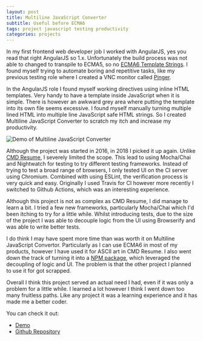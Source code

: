 ```yaml
---
layout: post
title: Multiline JavaScript Converter
subtitle: Useful before ECMA6
tags: project javascript testing productivity
categories: projects
---
```



In my first frontend web developer job I worked with AngularJS, yes you read that right AngularJS so 1.x. Unfortunately the build process was not able to changed to transpile to ECMA5, so no [ECMA6 Template Strings](https://developer.mozilla.org/en-US/docs/Web/JavaScript/Reference/Template_literals). I found myself trying to automate boring and repetitive tasks, like my previous testing role where I created a VNC monitor called [Pinger](https://github.com/bbody-old/Pinger).

<script src="https://gist.github.com/bbody/edd58cdf424b184fd264d477c1fdcbeb.js"></script>

In the AngularJS role I found myself working directives using inline HTML templates.  Very handy to have a template inside JavaScript when it is simple. There is however an awkward grey area where putting the template into its own file seems excessive. I found myself manually turning multiple lined HTML into multiple line JavaScript safe HTML strings. So I created Multiline JavaScript Converter to scratch my itch and increase my productivity.

<p class="center">
    <img src="https://raw.githubusercontent.com/bbody/MultilineJavaScriptConverter/master/screenshots/demo.gif" alt="Demo of Multiline JavaScript Converter" />
</p>

Although the project was started in 2016, in 2018 I picked it up again. Unlike [CMD Resume](https://github.com/bbody/CMD-Resume/), I severely limited the scope. This lead to using Mocha/Chai and Nightwatch for testing to try different testing frameworks. Instead of trying to test a broad range of browsers, I only tested UI on the CI server using Chromium. Combined with using ESLint, the verification process is very quick and easy. Originally I used Travis for CI however more recently I switched to Github Actions, which was an interesting experience.

Although this project is not as complex as CMD Resume, I did manage to learn a bit. I tried a few new frameworks, particularly Mocha/Chai which I'd been itching to try for a little while. Whilst introducing tests, due to the size of the project I was able to decouple logic from the UI using Browserify and was able to write better tests.

I do think I may have spent more time than was worth it on Multiline JavaScript Convertor. Particularly as I can use ECMA6 in most of my products, however I have used it for ASCII art in CMD Resume. I also went down the track of turning it into a [NPM package](https://www.npmjs.com/package/multilinejavascriptconverter), which leveraged the decoupling of logic and UI. The problem is that the other project I planned to use it for got scrapped.

Overall I think this project served an actual need I had, even if it was only a problem for a little while. I learned a lot however I think I went down too many fruitless paths. Like any project it was a learning experience and it has made me a better coder.

You can check it out:
- [Demo](https://jsstringconverter.bbody.io/)
- [Github Repository](https://github.com/bbody/MultilineJavaScriptConverter)
